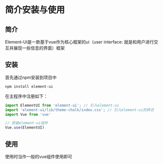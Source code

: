 # 简介安装与使用
## 简介
Element-Ui是一款基于vue作为核心框架的ui（user interface: 就是和用户进行交互并展现一些信息的界面）框架

## 安装
首先通过npm安装到项目中
```
npm install element-ui
```

在主程序中注册如下：
```js
import ElementUI from 'element-ui'; // 引入element-ui
import 'element-ui/lib/theme-chalk/index.css'; // 引入element-ui的样式
import Vue from 'vue'

// 安装element-ui组件
Vue.use(ElementUI)
```

## 使用
使用时当作一般的vue组件使用即可